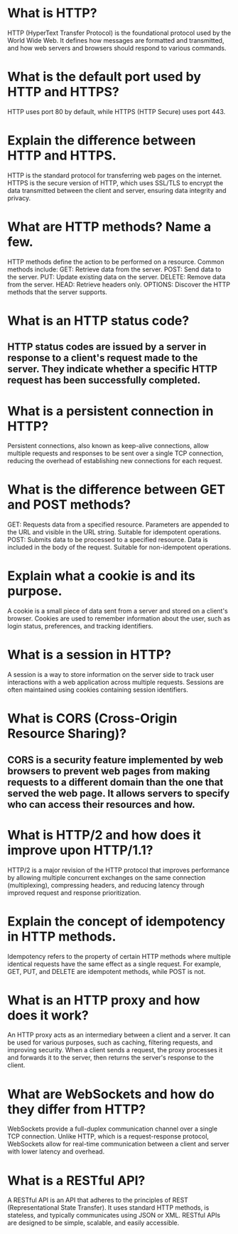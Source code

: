 # What is HTTP?
HTTP (HyperText Transfer Protocol) is the foundational protocol used by the World Wide Web. It defines how messages are formatted and transmitted, and how web servers and browsers should respond to various commands.
# What is the default port used by HTTP and HTTPS?
HTTP uses port 80 by default, while HTTPS (HTTP Secure) uses port 443.
# Explain the difference between HTTP and HTTPS.
HTTP is the standard protocol for transferring web pages on the internet. HTTPS is the secure version of HTTP, which uses SSL/TLS to encrypt the data transmitted between the client and server, ensuring data integrity and privacy.
# What are HTTP methods? Name a few.
HTTP methods define the action to be performed on a resource. Common methods include:
 GET: Retrieve data from the server.
 POST: Send data to the server.
 PUT: Update existing data on the server.
 DELETE: Remove data from the server.
 HEAD: Retrieve headers only.
 OPTIONS: Discover the HTTP methods that the server supports.
# What is an HTTP status code?
HTTP status codes are issued by a server in response to a client's request made to the server. They indicate whether a specific HTTP request has been successfully completed.
---
# What is a persistent connection in HTTP?
Persistent connections, also known as keep-alive connections, allow multiple requests and responses to be sent over a single TCP connection, reducing the overhead of establishing new connections for each request.
# What is the difference between GET and POST methods?
  GET: Requests data from a specified resource. Parameters are appended to the URL and visible in the URL string. Suitable for idempotent operations.
  POST: Submits data to be processed to a specified resource. Data is included in the body of the request. Suitable for non-idempotent operations.
# Explain what a cookie is and its purpose.
A cookie is a small piece of data sent from a server and stored on a client's browser. Cookies are used to remember information about the user, such as login status, preferences, and tracking identifiers.
# What is a session in HTTP?
A session is a way to store information on the server side to track user interactions with a web application across multiple requests. Sessions are often maintained using cookies containing session identifiers.
# What is CORS (Cross-Origin Resource Sharing)?
CORS is a security feature implemented by web browsers to prevent web pages from making requests to a different domain than the one that served the web page. It allows servers to specify who can access their resources and how.
---
# What is HTTP/2 and how does it improve upon HTTP/1.1?
HTTP/2 is a major revision of the HTTP protocol that improves performance by allowing multiple concurrent exchanges on the same connection (multiplexing), compressing headers, and reducing latency through improved request and response prioritization.
# Explain the concept of idempotency in HTTP methods.
Idempotency refers to the property of certain HTTP methods where multiple identical requests have the same effect as a single request. For example, GET, PUT, and DELETE are idempotent methods, while POST is not.
# What is an HTTP proxy and how does it work?
An HTTP proxy acts as an intermediary between a client and a server. It can be used for various purposes, such as caching, filtering requests, and improving security. When a client sends a request, the proxy processes it and forwards it to the server, then returns the server's response to the client.
# What are WebSockets and how do they differ from HTTP?
WebSockets provide a full-duplex communication channel over a single TCP connection. Unlike HTTP, which is a request-response protocol, WebSockets allow for real-time communication between a client and server with lower latency and overhead.
# What is a RESTful API?
A RESTful API is an API that adheres to the principles of REST (Representational State Transfer). It uses standard HTTP methods, is stateless, and typically communicates using JSON or XML. RESTful APIs are designed to be simple, scalable, and easily accessible.
